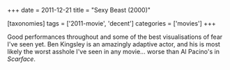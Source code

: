 +++
date = 2011-12-21
title = "Sexy Beast (2000)"

[taxonomies]
tags = ['2011-movie', 'decent']
categories = ['movies']
+++

Good performances throughout and some of the best visualisations of fear
I\'ve seen yet. Ben Kingsley is an amazingly adaptive actor, and his is
most likely the worst asshole I\'ve seen in any movie\... worse than Al
Pacino\'s in *Scarface*.
